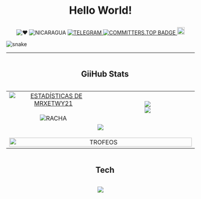 <!-- TITULO PRINCIPAL -->
# <p align="center">Hello World!</p>

<!-- INSIGNIAS Y DATOS PERSONALES -->
<p align="center">
    <img src="https://img.shields.io/badge/%E2%9D%A4-red" alt="❤️"/>
    <img src="https://img.shields.io/badge/Country-Nicaragua-blue" alt="NICARAGUA"/>
    <a href="https://t.me/Xetwy">
        <img src="https://img.shields.io/badge/Telegram-Chat-2CA5E0?logo=telegram" alt="TELEGRAM"/>
    </a>
    <a href="https://user-badge.committers.top/nicaragua/MrXetwy21">
        <img src="https://user-badge.committers.top/nicaragua/MrXetwy21.svg" alt="COMMITTERS.TOP BADGE"/>
    </a>
    <img src="https://flagsapi.com/NI/flat/32.png" alt="NICARAGUA" height="20"/>
</p>

<!-- ANIMACIÓN SNAKE -->
![snake](https://github.com/MrXetwy21/MrXetwy21/blob/main/snake.svg)

----------
<!-- ESTADÍSTICAS DE GITHUB -->
<div id="user-content-toc">
  <ul align="center">
    <summary><h2 style="display: inline-block">GiiHub Stats</h2></summary>
  </ul>
</div>

<!-- TABLA DE ESTADÍSTICAS Y TROFEOS -->
<p align="center">
<table align="center">
<tr border="none">
  <!-- ESTADÍSTICAS GENERALES Y RACHA -->
  <td width="50%" align="center">
    <a href="https://awesome-github-stats.azurewebsites.net/index.html??cardType=level&theme=chartreuse-dark&preferLogin=true&Border=DD272700">
      <img alt="ESTADÍSTICAS DE MRXETWY21" src="https://awesome-github-stats.azurewebsites.net/user-stats/mrxetwy21?cardType=level&theme=chartreuse-dark&preferLogin=true&Border=DD272700" />
    </a>
    <br></br>
    <img title="🔥 RACHA DE COMMITS" alt="RACHA" src="https://nirzak-streak-stats.vercel.app/?user=mrxetwy21&theme=vue-dark&hide_border=true" />
  </td>
  <!-- LENGUAJES MÁS USADOS Y REPOS POR LENGUAJE -->
  <td width="50%" align="center">
    <img align="center" src="https://github-readme-stats.vercel.app/api/top-langs/?username=mrxetwy21&theme=blue-green&show_icons=true&hide_border=true&layout=compact"/>
    <br>
    <img align="center" src="http://github-profile-summary-cards.vercel.app/api/cards/repos-per-language?username=mrxetwy21&theme=github_dark" />
  </td>
</tr>
<!-- DETALLES DE PERFIL Y TROFEOS -->
<tr border="none">
  <td colspan="2" align="center">
    <img align="center" src="http://github-profile-summary-cards.vercel.app/api/cards/profile-details?username=mrxetwy21&theme=github_dark" />
    <br></br>
    <a href="https://github.com/ryo-ma/github-profile-trophy" title="IR A TROFEOS">
      <img align="center" width=100% src="https://github-profile-trophy.vercel.app/?username=MrXetwy21&theme=radical" alt="TROFEOS" />
    </a>
  </td>
</tr>
</table>
<!-- FIN DE ESTADÍSTICAS -->

<!-- TECNOLOGÍAS QUE USO -->
<div id="user-content-toc">
  <ul align="center">
    <summary><h2 style="display: inline-block">Tech</h2></summary>
  </ul>
</div>
<!-- ICONOS DE STACK TECNOLÓGICO -->
<p align="center">
  <a href="https://skillicons.dev">
    <img src="https://skillicons.dev/icons?i=python,cs,js,css,html,react,nextjs,astro,vite,go,sqlite,nodejs,net,flask,visualstudio,vscode,&perline=14" />
  </a>
</p>

